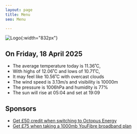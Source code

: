 ```yaml
---
layout: page
title: Menu
seo: Menu

---
```


![Logo](/images/logo.jpg){:width="832px"}

<!-- weather_marker starts -->
## On Friday, 18 April 2025

- The average temperature today is 11.36˚C,
- With highs of 12.06˚C and lows of 10.71˚C,
- It may feel like 10.56˚C with overcast clouds
- The wind speed is 3.13m/s and visibility is 10000m
- The pressure is 1006hPa and humidity is 77%
- The sun will rise at 05:04 and set at 19:09

<!-- weather_marker ends -->

## Sponsors

- [Get £50 credit when switching to Octopus Energy](https://bit.ly/3oD1nnS)
- [Get £75 when taking a 1000mb YouFibre broadband plan](https://aklam.io/91zWhU?)



